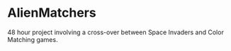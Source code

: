 # AlienMatchers
48 hour project involving a cross-over between Space Invaders and Color Matching games. 
